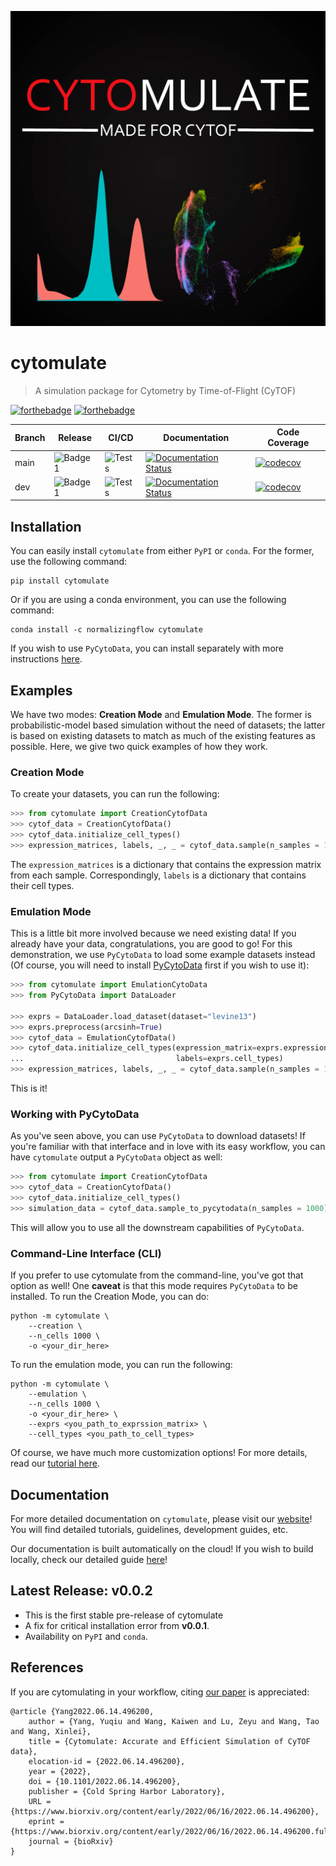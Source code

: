 ![Logo](/assets/cytomulate.jpg)

# cytomulate
> A simulation package for Cytometry by Time-of-Flight (CyTOF)

[![forthebadge](https://forthebadge.com/images/badges/open-source.svg)](https://forthebadge.com)
[![forthebadge](https://forthebadge.com/images/badges/made-with-python.svg)](https://forthebadge.com)

| Branch | Release | CI/CD | Documentation | Code Coverage |
| --- | --- | --- | --- | --- |
| main | ![Badge1](https://img.shields.io/badge/Version-v0.0.2-success) | ![Tests](https://github.com/kevin931/cytomulate/actions/workflows/ci.yml/badge.svg?branch=main) | [![Documentation Status](https://readthedocs.org/projects/cytomulate/badge/?version=dev)](https://cytomulate.readthedocs.io/en/main/?badge=main) |  [![codecov](https://codecov.io/gh/kevin931/cytomulate/branch/dev/graph/badge.svg?token=F5H0QTXGMR)](https://codecov.io/gh/kevin931/cytomulate) |
| dev | ![Badge1](https://img.shields.io/badge/Version-v0.0.2-success) |![Tests](https://github.com/kevin931/cytomulate/actions/workflows/ci.yml/badge.svg?branch=dev) | [![Documentation Status](https://readthedocs.org/projects/cytomulate/badge/?version=dev)](https://cytomulate.readthedocs.io/en/dev/?badge=dev) | [![codecov](https://codecov.io/gh/kevin931/cytomulate/branch/dev/graph/badge.svg?token=F5H0QTXGMR)](https://codecov.io/gh/kevin931/cytomulate) |


## Installation

You can easily install ``cytomulate`` from either ``PyPI`` or ``conda``. For the former, use the following command:

```shell
pip install cytomulate

```

Or if you are using a conda environment, you can use the following command:

```shell
conda install -c normalizingflow cytomulate

```
If you wish to use ``PyCytoData``, you can install separately with more instructions [here](https://cytomulate.readthedocs.io/en/dev/installation.html).

## Examples

We have two modes: **Creation Mode** and **Emulation Mode**. The former is probabilistic-model based simulation without the need of datasets; the latter is based on existing datasets to match as much of the existing features as possible. Here, we give two quick examples of how they work.


### Creation Mode

To create your datasets, you can run the following:

```python
>>> from cytomulate import CreationCytofData
>>> cytof_data = CreationCytofData()
>>> cytof_data.initialize_cell_types()
>>> expression_matrices, labels, _, _ = cytof_data.sample(n_samples = 1000)
```
The ``expression_matrices`` is a dictionary that contains the expression matrix from each sample. Correspondingly, ``labels`` is a dictionary that contains their cell types.


### Emulation Mode

This is a little bit more involved because we need existing data! If you already have your data, congratulations, you are good to go! For this demonstration, we use ``PyCytoData`` to load some example datasets instead (Of course, you will need to install [PyCytoData](https://pycytodata.readthedocs.io/en/latest/index.html) first if you wish to use it):

```python
>>> from cytomulate import EmulationCytoData
>>> from PyCytoData import DataLoader

>>> exprs = DataLoader.load_dataset(dataset="levine13")
>>> exprs.preprocess(arcsinh=True)
>>> cytof_data = EmulationCytofData()
>>> cytof_data.initialize_cell_types(expression_matrix=exprs.expression_matrix,
...                                  labels=exprs.cell_types)
>>> expression_matrices, labels, _, _ = cytof_data.sample(n_samples = 1000)
```
This is it!

### Working with PyCytoData

As you've seen above, you can use ``PyCytoData`` to download datasets! If you're familiar with that interface and in love with its easy workflow, you can have ``cytomulate`` output a ``PyCytoData`` object as well:

```python
>>> from cytomulate import CreationCytofData
>>> cytof_data = CreationCytofData()
>>> cytof_data.initialize_cell_types()
>>> simulation_data = cytof_data.sample_to_pycytodata(n_samples = 1000)
```
This will allow you to use all the downstream capabilities of ``PyCytoData``.

### Command-Line Interface (CLI)

If you prefer to use cytomulate from the command-line, you've got that option as well! One **caveat** is that this mode requires ``PyCytoData`` to be installed. To run the Creation Mode, you can do:

```shell
python -m cytomulate \
	--creation \
	--n_cells 1000 \
	-o <your_dir_here>
```

To run the emulation mode, you can run the following:

```shell
python -m cytomulate \
	--emulation \
	--n_cells 1000 \
	-o <your_dir_here> \
	--exprs <you_path_to_exprssion_matrix> \
	--cell_types <you_path_to_cell_types>
```
Of course, we have much more customization options! For more details, read our [tutorial here](https://cytomulate.readthedocs.io/en/dev/tutorial/cli.html).

## Documentation

For more detailed documentation on ``cytomulate``, please visit our [website](https://cytomulate.readthedocs.io/)! You will find detailed tutorials,
guidelines, development guides, etc.

Our documentation is built automatically on the cloud! If you wish to build locally, check our detailed guide [here](https://cytomulate.readthedocs.io/en/latest/change/build.html)!

## Latest Release: v0.0.2

- This is the first stable pre-release of cytomulate
- A fix for critical installation error from **v0.0.1**.
- Availability on ``PyPI`` and ``conda``.


## References

If you are cytomulating in your workflow, citing [our paper](https://doi.org/10.1101/2022.06.14.496200) is appreciated:

```
@article {Yang2022.06.14.496200,
	author = {Yang, Yuqiu and Wang, Kaiwen and Lu, Zeyu and Wang, Tao and Wang, Xinlei},
	title = {Cytomulate: Accurate and Efficient Simulation of CyTOF data},
	elocation-id = {2022.06.14.496200},
	year = {2022},
	doi = {10.1101/2022.06.14.496200},
	publisher = {Cold Spring Harbor Laboratory},
	URL = {https://www.biorxiv.org/content/early/2022/06/16/2022.06.14.496200},
	eprint = {https://www.biorxiv.org/content/early/2022/06/16/2022.06.14.496200.full.pdf},
	journal = {bioRxiv}
}
```
